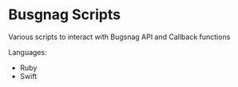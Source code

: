 # Busgnag Scripts
Various scripts to interact with Bugsnag API and Callback functions

Languages:
- Ruby
- Swift
